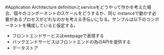 #Application Architecture
definitionとserviceをどうやって作かを考えた場合、個々のコンポーネントのスケールをどうするか、同じ instanceで動かす必要があるプロセスがどれなのかを考える手伝いになる。サンプルは以下のコンポーネントを構成していると仮定する。

* フロントエンドサービスはwebpageで表現する
* バックエンドサービスはフロントエンドの為のAPIを提供する
* データストア

